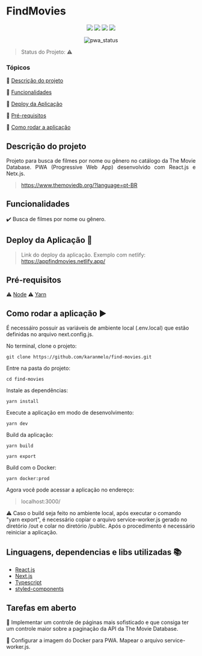 <h1>FindMovies</h1> 

<p align="center">
  <img src="https://img.shields.io/static/v1?label=react&message=framework&color=blue&style=for-the-badge&logo=REACT"/>
  <img src="https://img.shields.io/static/v1?label=Next.js&message=framework&color=blue&style=for-the-badge&logo=next-dot-js"/>
  <img src="https://img.shields.io/static/v1?label=Docker%20Build&message=automated&color=blue&style=for-the-badge&logo=docker"/>
  <img src="https://img.shields.io/static/v1?label=Netlify&message=deploy&color=blue&style=for-the-badge&logo=netlify"/>
</p>

<div align="center">
  
  ![pwa_status](https://user-images.githubusercontent.com/7671485/118863907-d1009600-b8b5-11eb-92a3-fcebe29127aa.png)
  
</div>

> Status do Projeto: :warning:


### Tópicos 

:small_blue_diamond: [Descrição do projeto](#descrição-do-projeto)

:small_blue_diamond: [Funcionalidades](#funcionalidades)

:small_blue_diamond: [Deploy da Aplicação](#deploy-da-aplicação-dash)

:small_blue_diamond: [Pré-requisitos](#pré-requisitos)

:small_blue_diamond: [Como rodar a aplicação](#como-rodar-a-aplicação-arrow_forward)


## Descrição do projeto 

<p align="justify">
  Projeto para busca de filmes por nome ou gênero no catálogo da The Movie Database. 
  PWA (Progressive Web App) desenvolvido com React.js e Netx.js.

  > https://www.themoviedb.org/?language=pt-BR
</p>


## Funcionalidades

:heavy_check_mark: Busca de filmes por nome ou gênero.


## Deploy da Aplicação :dash:

> Link do deploy da aplicação. Exemplo com netlify: https://appfindmovies.netlify.app/


## Pré-requisitos

:warning: [Node](https://nodejs.org/en/download/)
:warning: [Yarn](https://classic.yarnpkg.com/en/docs/install#windows-stable)


## Como rodar a aplicação :arrow_forward:
É necessáiro possuir as variáveis de ambiente local (.env.local) que estão definidas no arquivo next.config.js.

No terminal, clone o projeto: 

```
git clone https://github.com/karanmelo/find-movies.git
```
Entre na pasta do projeto:
```
cd find-movies
```
Instale as dependências:
```
yarn install
```
Execute a aplicação em modo de desenvolvimento:
```
yarn dev
```
Build da aplicação:
```
yarn build

yarn export
```
Build com o Docker:
```
yarn docker:prod
```

Agora você pode acessar a aplicação no endereço:
> localhost:3000/

:warning: Caso o build seja feito no ambiente local, após executar o comando "yarn export", é necessário copiar o arquivo service-worker.js
gerado no diretório /out e colar no diretório /public. Após o procedimento é necessário reiniciar a aplicação.

## Linguagens, dependencias e libs utilizadas :books:

- [React.js](https://pt-br.reactjs.org/docs/create-a-new-react-app.html)
- [Next.js](https://nextjs.org/)
- [Typescript](https://www.typescriptlang.org/)
- [styled-components](https://styled-components.com/)


## Tarefas em aberto

:memo:  Implementar um controle de páginas mais sofisticado e que consiga ter um controle maior 
sobre a paginação da API da The Movie Database.

:memo:  Configurar a imagem do Docker para PWA. Mapear o arquivo service-worker.js.
